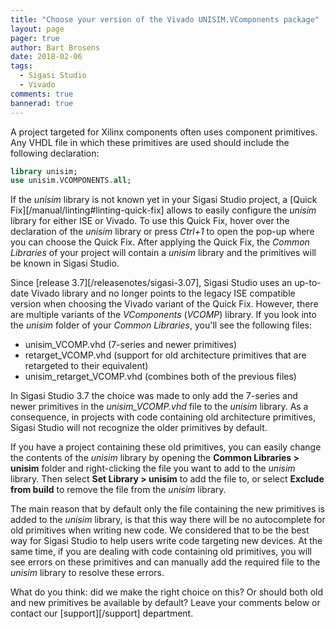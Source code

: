 ```yaml
---
title: "Choose your version of the Vivado UNISIM.VComponents package"
layout: page
pager: true
author: Bart Brosens
date: 2018-02-06
tags:
  - Sigasi Studio
  - Vivado
comments: true
bannerad: true
---
```


A project targeted for Xilinx components often uses component primitives.
Any VHDL file in which these primitives are used should include the following
declaration:
```vhdl
library unisim;
use unisim.VCOMPONENTS.all;
```

If the *unisim* library is not known yet in your Sigasi Studio project, a
[Quick Fix][/manual/linting#linting-quick-fix] allows to easily configure
the *unisim* library for either ISE or Vivado.
To use this Quick Fix, hover over the declaration of the *unisim* library
or press *Ctrl+1* to open the pop-up where you can choose the Quick Fix.
After applying the Quick Fix, the *Common Libraries* of your project will
contain a *unisim* library and the primitives will be known in Sigasi Studio.

Since [release 3.7][/releasenotes/sigasi-3.07], Sigasi Studio uses an up-to-date
Vivado library and no longer points to the legacy ISE compatible version when
choosing the Vivado variant of the Quick Fix.
However, there are multiple variants of the *VComponents* (*VCOMP*) library.
If you look into the *unisim* folder of your *Common Libraries*, you'll see the
following files:

* unisim_VCOMP.vhd (7-series and newer primitives)
* retarget_VCOMP.vhd (support for old architecture primitives that are
retargeted to their equivalent)
* unisim_retarget_VCOMP.vhd (combines both of the previous files)

In Sigasi Studio 3.7 the choice was made to only add the 7-series and newer
primitives in the *unisim_VCOMP.vhd* file to the *unisim* library.
As a consequence, in projects with code containing old architecture primitives,
Sigasi Studio will not recognize the older primitives by default.

If you have a project containing these old primitives, you can easily change
the contents of the *unisim* library by opening the
**Common Libraries > unisim** folder and right-clicking the file you want to
add to the *unisim* library.
Then select **Set Library > unisim** to add the file to, or select
**Exclude from build** to remove the file from the *unisim* library.

The main reason that by default only the file containing the new primitives is
added to the *unisim* library, is that this way there will be no autocomplete
for old primitives when writing new code.
We considered that to be the best way for Sigasi Studio to help users write
code targeting new devices.
At the same time, if you are dealing with code containing old primitives,
you will see errors on these primitives and can manually add the required
file to the *unisim* library to resolve these errors.

What do you think: did we make the right choice on this?
Or should both old and new primitives be available by default?
Leave your comments below or contact our [support][/support] department.
